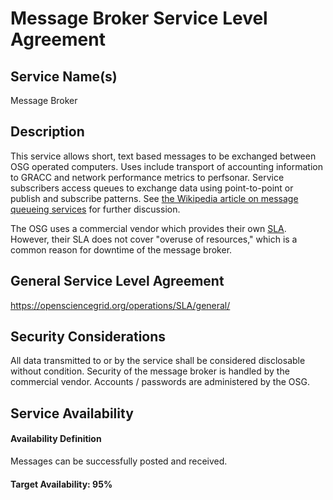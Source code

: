 Message Broker Service Level Agreement
======================================

Service Name(s)
---------------

Message Broker

Description
-----------

This service allows short, text based messages to be exchanged between OSG operated computers. Uses include transport of accounting information to GRACC and network performance metrics to perfsonar. Service subscribers access queues to exchange data using point-to-point or publish and subscribe patterns. See [the Wikipedia article on message queueing services](https://en.wikipedia.org/wiki/Message_queuing_service) for further discussion.

The OSG uses a commercial vendor which provides their own [SLA](https://www.cloudamqp.com/sla.html). However, their SLA does not cover "overuse of resources," which is a common reason for downtime of the message broker.

General Service Level Agreement
-------------------------------

<https://opensciencegrid.org/operations/SLA/general/>

Security Considerations
-----------------------

All data transmitted to or by the service shall be considered disclosable without condition. Security of the message broker is handled by the commercial vendor. Accounts / passwords are administered by the OSG.

Service Availability
--------------------

#### Availability Definition

Messages can be successfully posted and received.

#### Target Availability: 95%
